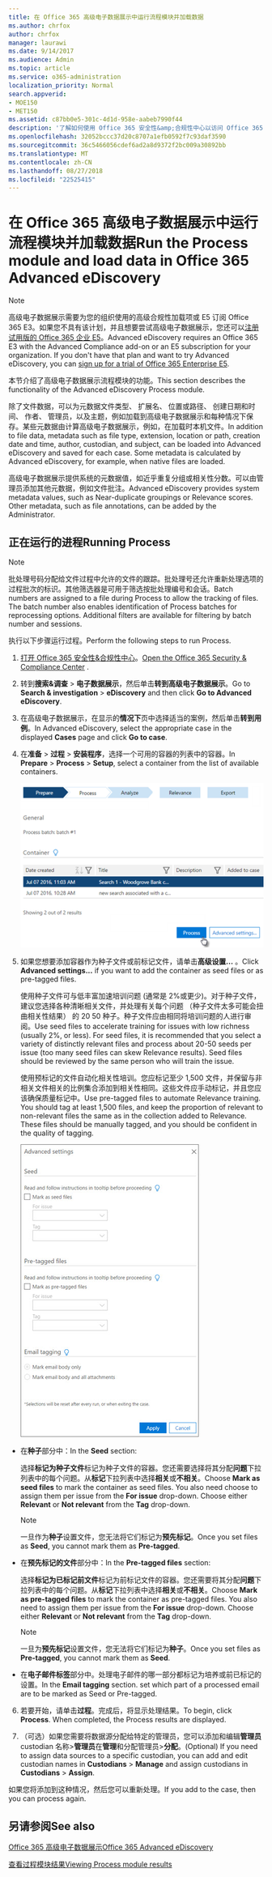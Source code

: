 ```yaml
---
title: 在 Office 365 高级电子数据展示中运行流程模块并加载数据
ms.author: chrfox
author: chrfox
manager: laurawi
ms.date: 9/14/2017
ms.audience: Admin
ms.topic: article
ms.service: o365-administration
localization_priority: Normal
search.appverid:
- MOE150
- MET150
ms.assetid: c87bb0e5-301c-4d1d-958e-aabeb7990f44
description: '了解如何使用 Office 365 安全性&amp;合规性中心以访问 Office 365 高级电子数据展示和运行进程模块用例。  '
ms.openlocfilehash: 32052bccc37d20c8707a1efb0592f7c93daf3590
ms.sourcegitcommit: 36c5466056cdef6ad2a8d9372f2bc009a30892bb
ms.translationtype: MT
ms.contentlocale: zh-CN
ms.lasthandoff: 08/27/2018
ms.locfileid: "22525415"
---
```

# <a name="run-the-process-module-and-load-data-in-office-365-advanced-ediscovery"></a><span data-ttu-id="d3861-103">在 Office 365 高级电子数据展示中运行流程模块并加载数据</span><span class="sxs-lookup"><span data-stu-id="d3861-103">Run the Process module and load data in Office 365 Advanced eDiscovery</span></span>

> [!NOTE]
> <span data-ttu-id="d3861-p101">高级电子数据展示需要为您的组织使用的高级合规性加载项或 E5 订阅 Office 365 E3。如果您不具有该计划，并且想要尝试高级电子数据展示，您还可以[注册试用版的 Office 365 企业 E5](https://go.microsoft.com/fwlink/p/?LinkID=698279)。</span><span class="sxs-lookup"><span data-stu-id="d3861-p101">Advanced eDiscovery requires an Office 365 E3 with the Advanced Compliance add-on or an E5 subscription for your organization. If you don't have that plan and want to try Advanced eDiscovery, you can [sign up for a trial of Office 365 Enterprise E5](https://go.microsoft.com/fwlink/p/?LinkID=698279).</span></span> 
  
<span data-ttu-id="d3861-106">本节介绍了高级电子数据展示流程模块的功能。</span><span class="sxs-lookup"><span data-stu-id="d3861-106">This section describes the functionality of the Advanced eDiscovery Process module.</span></span> 
  
<span data-ttu-id="d3861-p102">除了文件数据，可以为元数据文件类型、 扩展名、 位置或路径、 创建日期和时间、 作者、 管理员，以及主题，例如加载到高级电子数据展示和每种情况下保存。某些元数据由计算高级电子数据展示，例如，在加载时本机文件。</span><span class="sxs-lookup"><span data-stu-id="d3861-p102">In addition to file data, metadata such as file type, extension, location or path, creation date and time, author, custodian, and subject, can be loaded into Advanced eDiscovery and saved for each case. Some metadata is calculated by Advanced eDiscovery, for example, when native files are loaded.</span></span> 
  
<span data-ttu-id="d3861-p103">高级电子数据展示提供系统的元数据值，如近乎重复分组或相关性分数。可以由管理员添加其他元数据，例如文件批注。</span><span class="sxs-lookup"><span data-stu-id="d3861-p103">Advanced eDiscovery provides system metadata values, such as Near-duplicate groupings or Relevance scores. Other metadata, such as file annotations, can be added by the Administrator.</span></span> 
  
## <a name="running-process"></a><span data-ttu-id="d3861-111">正在运行的进程</span><span class="sxs-lookup"><span data-stu-id="d3861-111">Running Process</span></span>

> [!NOTE]
> <span data-ttu-id="d3861-p104">批处理号码分配给文件过程中允许的文件的跟踪。批处理号还允许重新处理选项的过程批次的标识。其他筛选器是可用于筛选按批处理编号和会话。</span><span class="sxs-lookup"><span data-stu-id="d3861-p104">Batch numbers are assigned to a file during Process to allow the tracking of files. The batch number also enables identification of Process batches for reprocessing options. Additional filters are available for filtering by batch number and sessions.</span></span> 
  
<span data-ttu-id="d3861-115">执行以下步骤运行过程。</span><span class="sxs-lookup"><span data-stu-id="d3861-115">Perform the following steps to run Process.</span></span>
  
1. <span data-ttu-id="d3861-116">[打开 Office 365 安全性&amp;合规性中心](go-to-the-securitycompliance-center.md)。</span><span class="sxs-lookup"><span data-stu-id="d3861-116">[Open the Office 365 Security &amp; Compliance Center](go-to-the-securitycompliance-center.md) .</span></span> 
    
2. <span data-ttu-id="d3861-117">转到**搜索&amp;调查** \> **电子数据展示**，然后单击**转到高级电子数据展示**。</span><span class="sxs-lookup"><span data-stu-id="d3861-117">Go to **Search &amp; investigation** \> **eDiscovery** and then click **Go to Advanced eDiscovery**.</span></span>
    
3. <span data-ttu-id="d3861-118">在高级电子数据展示，在显示的**情况下**页中选择适当的案例，然后单击**转到用例**。</span><span class="sxs-lookup"><span data-stu-id="d3861-118">In Advanced eDiscovery, select the appropriate case in the displayed **Cases** page and click **Go to case**.</span></span>
    
4. <span data-ttu-id="d3861-119">在**准备** \> **过程** \> **安装程序**，选择一个可用的容器的列表中的容器。</span><span class="sxs-lookup"><span data-stu-id="d3861-119">In **Prepare** \> **Process** \> **Setup**, select a container from the list of available containers.</span></span>
    
    ![单击过程以添加到用例的搜索结果](media/50bdc55c-d378-4881-b302-31ef785fa359.png)
  
5. <span data-ttu-id="d3861-121">如果您想要添加容器作为种子文件或前标记文件，请单击**高级设置...** 。</span><span class="sxs-lookup"><span data-stu-id="d3861-121">Click **Advanced settings...** if you want to add the container as seed files or as pre-tagged files.</span></span> 
    
    <span data-ttu-id="d3861-p105">使用种子文件可与低丰富加速培训问题 (通常是 2%或更少)。对于种子文件，建议您选择各种清晰相关文件，并处理有关每个问题 （种子文件太多可能会扭曲相关性结果） 的 20 50 种子。种子文件应由相同将培训问题的人进行审阅。</span><span class="sxs-lookup"><span data-stu-id="d3861-p105">Use seed files to accelerate training for issues with low richness (usually 2%, or less). For seed files, it is recommended that you select a variety of distinctly relevant files and process about 20-50 seeds per issue (too many seed files can skew Relevance results). Seed files should be reviewed by the same person who will train the issue.</span></span>
    
    <span data-ttu-id="d3861-p106">使用预标记的文件自动化相关性培训。您应标记至少 1,500 文件，并保留与非相关文件相关的比例集合添加到相关性相同。这些文件应手动标记，并且您应该确保质量标记中。</span><span class="sxs-lookup"><span data-stu-id="d3861-p106">Use pre-tagged files to automate Relevance training. You should tag at least 1,500 files, and keep the proportion of relevant to non-relevant files the same as in the collection added to Relevance. These files should be manually tagged, and you should be confident in the quality of tagging.</span></span>
    
    ![处理批处理文件的屏幕快照的高级设置页](media/3c25cb78-4484-41e5-bd34-3753c7ab6cf2.jpg)
  
  - <span data-ttu-id="d3861-129">在**种子**部分中：</span><span class="sxs-lookup"><span data-stu-id="d3861-129">In the **Seed** section:</span></span> 
    
    <span data-ttu-id="d3861-p107">选择**标记为种子文件**标记为种子文件的容器。您还需要选择将其分配**问题**下拉列表中的每个问题。从**标记**下拉列表中选择**相关**或**不相关**。</span><span class="sxs-lookup"><span data-stu-id="d3861-p107">Choose **Mark as seed files** to mark the container as seed files. You also need choose to assign them per issue from the **For issue** drop-down. Choose either **Relevant** or **Not relevant** from the **Tag** drop-down.</span></span> 
    
    > [!NOTE]
    > <span data-ttu-id="d3861-133">一旦作为**种子**设置文件，您无法将它们标记为**预先标记**。</span><span class="sxs-lookup"><span data-stu-id="d3861-133">Once you set files as **Seed**, you cannot mark them as **Pre-tagged**.</span></span> 
  
  - <span data-ttu-id="d3861-134">在**预先标记的文件**部分中：</span><span class="sxs-lookup"><span data-stu-id="d3861-134">In the **Pre-tagged files** section:</span></span> 
    
    <span data-ttu-id="d3861-p108">选择**标记为已标记前文件**标记为前标记文件的容器。您还需要将其分配**问题**下拉列表中的每个问题。从**标记**下拉列表中选择**相关**或**不相关**。</span><span class="sxs-lookup"><span data-stu-id="d3861-p108">Choose **Mark as pre-tagged files** to mark the container as pre-tagged files. You also need to assign them per issue from the **For issue** drop-down. Choose either **Relevant** or **Not relevant** from the **Tag** drop-down.</span></span> 
    
    > [!NOTE]
    > <span data-ttu-id="d3861-138">一旦为**预先标记**设置文件，您无法将它们标记为**种子**。</span><span class="sxs-lookup"><span data-stu-id="d3861-138">Once you set files as **Pre-tagged**, you cannot mark them as **Seed**.</span></span> 
  
  - <span data-ttu-id="d3861-p109">在**电子邮件标签**部分中。处理电子邮件的哪一部分都标记为培养或前已标记的设置。</span><span class="sxs-lookup"><span data-stu-id="d3861-p109">In the **Email tagging** section. set which part of a processed email are to be marked as Seed or Pre-tagged.</span></span> 
    
6. <span data-ttu-id="d3861-p110">若要开始，请单击**过程**。完成后，将显示处理结果。</span><span class="sxs-lookup"><span data-stu-id="d3861-p110">To begin, click **Process**. When completed, the Process results are displayed.</span></span>
    
7. <span data-ttu-id="d3861-143">（可选）如果您需要将数据源分配给特定的管理员，您可以添加和编辑**管理员**custodian 名称\>**管理员**在**管理**和分配管理员\>**分配**。</span><span class="sxs-lookup"><span data-stu-id="d3861-143">(Optional) If you need to assign data sources to a specific custodian, you can add and edit custodian names in **Custodians** \> **Manage** and assign custodians in **Custodians** \> **Assign**.</span></span> 
    
<span data-ttu-id="d3861-144">如果您将添加到这种情况，然后您可以重新处理。</span><span class="sxs-lookup"><span data-stu-id="d3861-144">If you add to the case, then you can process again.</span></span>
  
## <a name="see-also"></a><span data-ttu-id="d3861-145">另请参阅</span><span class="sxs-lookup"><span data-stu-id="d3861-145">See also</span></span>

[<span data-ttu-id="d3861-146">Office 365 高级电子数据展示</span><span class="sxs-lookup"><span data-stu-id="d3861-146">Office 365 Advanced eDiscovery</span></span>](office-365-advanced-ediscovery.md)
  
[<span data-ttu-id="d3861-147">查看过程模块结果</span><span class="sxs-lookup"><span data-stu-id="d3861-147">Viewing Process module results</span></span>](view-process-module-results-in-advanced-ediscovery.md)

